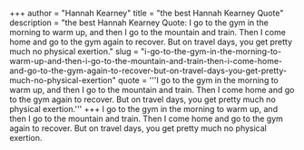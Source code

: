 +++
author = "Hannah Kearney"
title = "the best Hannah Kearney Quote"
description = "the best Hannah Kearney Quote: I go to the gym in the morning to warm up, and then I go to the mountain and train. Then I come home and go to the gym again to recover. But on travel days, you get pretty much no physical exertion."
slug = "i-go-to-the-gym-in-the-morning-to-warm-up-and-then-i-go-to-the-mountain-and-train-then-i-come-home-and-go-to-the-gym-again-to-recover-but-on-travel-days-you-get-pretty-much-no-physical-exertion"
quote = '''I go to the gym in the morning to warm up, and then I go to the mountain and train. Then I come home and go to the gym again to recover. But on travel days, you get pretty much no physical exertion.'''
+++
I go to the gym in the morning to warm up, and then I go to the mountain and train. Then I come home and go to the gym again to recover. But on travel days, you get pretty much no physical exertion.
